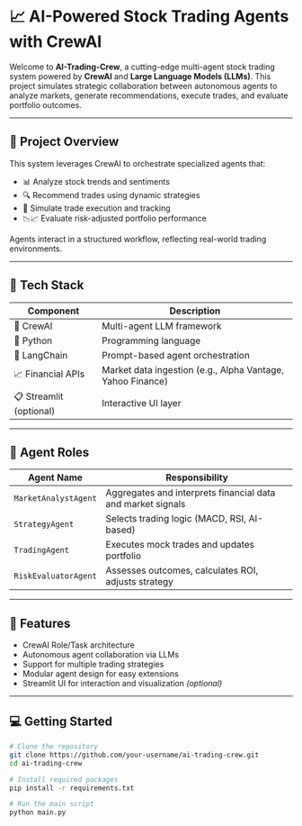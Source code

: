 # 📈 AI-Powered Stock Trading Agents with CrewAI

Welcome to **AI-Trading-Crew**, a cutting-edge multi-agent stock trading system powered by **CrewAI** and **Large Language Models (LLMs)**. This project simulates strategic collaboration between autonomous agents to analyze markets, generate recommendations, execute trades, and evaluate portfolio outcomes.

---

## 🚀 Project Overview

This system leverages CrewAI to orchestrate specialized agents that:
- 📊 Analyze stock trends and sentiments
- 🔍 Recommend trades using dynamic strategies
- 🛒 Simulate trade execution and tracking
- 📉📈 Evaluate risk-adjusted portfolio performance

Agents interact in a structured workflow, reflecting real-world trading environments.

---

## 🔧 Tech Stack

| Component           | Description                                    |
|---------------------|------------------------------------------------|
| 🧠 CrewAI            | Multi-agent LLM framework                      |
| 🐍 Python            | Programming language                           |
| 📡 LangChain        | Prompt-based agent orchestration               |
| 📈 Financial APIs    | Market data ingestion (e.g., Alpha Vantage, Yahoo Finance) |
| 📋 Streamlit (optional) | Interactive UI layer                        |

---

## 🤖 Agent Roles

| Agent Name            | Responsibility                                               |
|------------------------|-------------------------------------------------------------|
| `MarketAnalystAgent`   | Aggregates and interprets financial data and market signals |
| `StrategyAgent`        | Selects trading logic (MACD, RSI, AI-based)                |
| `TradingAgent`         | Executes mock trades and updates portfolio                 |
| `RiskEvaluatorAgent`   | Assesses outcomes, calculates ROI, adjusts strategy        |

---

## 🧠 Features

- CrewAI Role/Task architecture
- Autonomous agent collaboration via LLMs
- Support for multiple trading strategies
- Modular agent design for easy extensions
- Streamlit UI for interaction and visualization *(optional)*

---

## 💻 Getting Started

```bash
# Clone the repository
git clone https://github.com/your-username/ai-trading-crew.git
cd ai-trading-crew

# Install required packages
pip install -r requirements.txt

# Run the main script
python main.py






